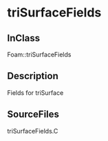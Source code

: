 # triSurfaceFields 
## InClass
Foam::triSurfaceFields

## Description
Fields for triSurface

## SourceFiles
triSurfaceFields.C

